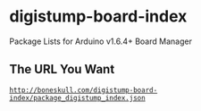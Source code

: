 # digistump-board-index

Package Lists for Arduino v1.6.4+ Board Manager

## The URL You Want

[`http://boneskull.com/digistump-board-index/package_digistump_index.json`](http://boneskull.com/digistump-board-index/package_digistump_index.json)

